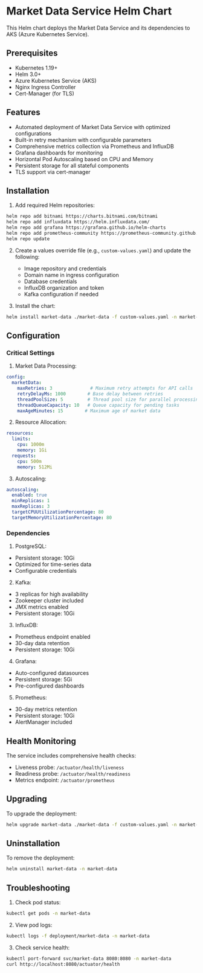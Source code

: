 # Market Data Service Helm Chart

This Helm chart deploys the Market Data Service and its dependencies to AKS (Azure Kubernetes Service).

## Prerequisites

- Kubernetes 1.19+
- Helm 3.0+
- Azure Kubernetes Service (AKS)
- Nginx Ingress Controller
- Cert-Manager (for TLS)

## Features

- Automated deployment of Market Data Service with optimized configurations
- Built-in retry mechanism with configurable parameters
- Comprehensive metrics collection via Prometheus and InfluxDB
- Grafana dashboards for monitoring
- Horizontal Pod Autoscaling based on CPU and Memory
- Persistent storage for all stateful components
- TLS support via cert-manager

## Installation

1. Add required Helm repositories:
```bash
helm repo add bitnami https://charts.bitnami.com/bitnami
helm repo add influxdata https://helm.influxdata.com/
helm repo add grafana https://grafana.github.io/helm-charts
helm repo add prometheus-community https://prometheus-community.github.io/helm-charts
helm repo update
```

2. Create a values override file (e.g., `custom-values.yaml`) and update the following:
   - Image repository and credentials
   - Domain name in ingress configuration
   - Database credentials
   - InfluxDB organization and token
   - Kafka configuration if needed

3. Install the chart:
```bash
helm install market-data ./market-data -f custom-values.yaml -n market-data --create-namespace
```

## Configuration

### Critical Settings

1. Market Data Processing:
```yaml
config:
  marketData:
    maxRetries: 3              # Maximum retry attempts for API calls
    retryDelayMs: 1000        # Base delay between retries
    threadPoolSize: 5         # Thread pool size for parallel processing
    threadQueueCapacity: 10   # Queue capacity for pending tasks
    maxAgeMinutes: 15        # Maximum age of market data
```

2. Resource Allocation:
```yaml
resources:
  limits:
    cpu: 1000m
    memory: 1Gi
  requests:
    cpu: 500m
    memory: 512Mi
```

3. Autoscaling:
```yaml
autoscaling:
  enabled: true
  minReplicas: 1
  maxReplicas: 3
  targetCPUUtilizationPercentage: 80
  targetMemoryUtilizationPercentage: 80
```

### Dependencies

1. PostgreSQL:
- Persistent storage: 10Gi
- Optimized for time-series data
- Configurable credentials

2. Kafka:
- 3 replicas for high availability
- Zookeeper cluster included
- JMX metrics enabled
- Persistent storage: 10Gi

3. InfluxDB:
- Prometheus endpoint enabled
- 30-day data retention
- Persistent storage: 10Gi

4. Grafana:
- Auto-configured datasources
- Persistent storage: 5Gi
- Pre-configured dashboards

5. Prometheus:
- 30-day metrics retention
- Persistent storage: 10Gi
- AlertManager included

## Health Monitoring

The service includes comprehensive health checks:
- Liveness probe: `/actuator/health/liveness`
- Readiness probe: `/actuator/health/readiness`
- Metrics endpoint: `/actuator/prometheus`

## Upgrading

To upgrade the deployment:
```bash
helm upgrade market-data ./market-data -f custom-values.yaml -n market-data
```

## Uninstallation

To remove the deployment:
```bash
helm uninstall market-data -n market-data
```

## Troubleshooting

1. Check pod status:
```bash
kubectl get pods -n market-data
```

2. View pod logs:
```bash
kubectl logs -f deployment/market-data -n market-data
```

3. Check service health:
```bash
kubectl port-forward svc/market-data 8080:8080 -n market-data
curl http://localhost:8080/actuator/health
```
